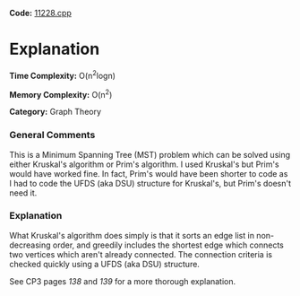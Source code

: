 **Code:** [11228.cpp](./11228.cpp)

# Explanation

**Time Complexity:** O(n<sup>2</sup>logn)

**Memory Complexity:** O(n<sup>2</sup>)

**Category:** Graph Theory

### General Comments

This is a Minimum Spanning Tree (MST) problem which can be solved using either Kruskal's algorithm or Prim's algorithm. I used Kruskal's but Prim's would have worked fine. In fact, Prim's would have been shorter to code as I had to code the UFDS (aka DSU) structure for Kruskal's, but Prim's doesn't need it.

### Explanation

What Kruskal's algorithm does simply is that it sorts an edge list in non-decreasing order, and greedily includes the shortest edge which connects two vertices which aren't already connected. The connection criteria is checked quickly using a UFDS (aka DSU) structure.

See CP3 pages *138* and *139* for a more thorough explanation.
